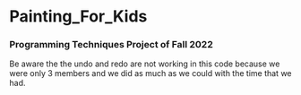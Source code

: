 # Painting_For_Kids
<h3>Programming Techniques Project of Fall 2022</h3>
Be aware the the undo and redo are not working in this code because we were only 3 members and we did as much as we could with the time that we had.
